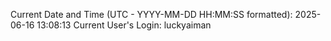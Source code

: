 Current Date and Time (UTC - YYYY-MM-DD HH:MM:SS formatted): 2025-06-16 13:08:13
Current User's Login: luckyaiman
